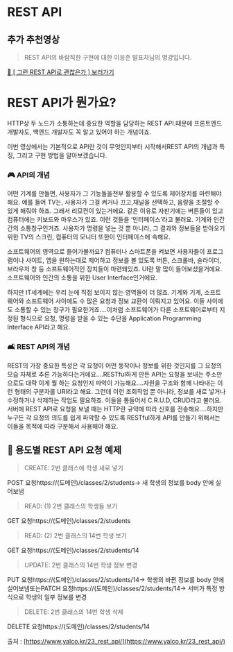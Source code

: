 # REST API

## **추가 추천영상**

> REST API의 바람직한 구현에 대한 이응준 발표자님의 명강입니다.
> 

[🔗 [ 그런 REST API로 괜찮은가 ] 보러가기](https://youtu.be/RP_f5dMoHFc)

# **REST API가 뭔가요?**

HTTP상 두 노드가 소통하는데 중요한 역할을 담당하는 REST API.때문에 프론트엔드 개발자도, 백엔드 개발자도 꼭 알고 있어야 하는 개념이죠.

이번 영상에서는 기본적으로 API란 것이 무엇인지부터 시작해서REST API의 개념과 특징, 그리고 구현 방법을 알아보겠습니다.

### **🎮 API의 개념**

어떤 기계를 만들면, 사용자가 그 기능들을전부 활용할 수 있도록 제어장치를 마련해야 해요. 예를 들어 TV는, 사용자가 그걸 켜거나 끄고,채널을 선택하고, 음량을 조절할 수 있게 해줘야 하죠. 그래서 리모컨이 있는거에요. 같은 이유로 자판기에는 버튼들이 있고컴퓨터에는 키보드와 마우스가 있죠. 이런 것들을 ‘인터페이스’라고 불러요. 기계와 인간 간의 소통창구인거죠. 사용자가 명령을 넣는 것 뿐 아니라, 그 결과와 정보들을 받아오기 위한 TV의 스크린, 컴퓨터의 모니터 또한이 인터페이스에 속해요.

소프트웨어의 영역으로 들어가볼까요? 컴퓨터나 스마트폰을 켜보면 사용자들이 프로그램이나 사이트, 앱을 원하는대로 제어하고 정보를 볼 있도록 버튼, 스크롤바, 슬라이더, 브라우저 창 등 소프트웨어적인 장치들이 마련돼있죠. UI란 말 많이 들어보셨을거에요. 소프트웨어와 인간의 소통을 위한 User Interface인거에요.

하지만 IT세계에는 우리 눈에 직접 보이지 않는 영역들이 더 많죠. 기계와 기계, 소프트웨어와 소프트웨어 사이에도 수 많은 요청과 정보 교환이 이뤄지고 있어요. 이들 사이에도 소통할 수 있는 창구가 필요한거죠....이처럼 소프트웨어가 다른 소프트웨어로부터 지정된 형식으로 요청, 명령을 받을 수 있는 수단을 Application Programming Interface API라고 해요.

### **🛋 REST API의 개념**

REST의 가장 중요한 특성은 각 요청이 어떤 동작이나 정보를 위한 것인지를 그 요청의 모습 자체로 추론 가능하다는거에요....RESTful하게 만든 API는 요청을 보내는 주소만으로도 대략 이게 뭘 하는 요청인지 파악이 가능해요....자원을 구조와 함께 나타내는 이런 형태의 구분자를 URI라고 해요. 그런데 이런 조회작업 뿐 아니라, 정보를 새로 넣거나 수정하거나 삭제하는 작업도 필요하죠. 이들을 통들어서 C.R.U.D, CRUD라고 불러요. 서버에 REST API로 요청을 보낼 때는 HTTP란 규약에 따라 신호를 전송해요....하지만 누구든 각 요청의 의도를 쉽게 파악할 수 있도록 RESTful하게 API를 만들기 위해서는 이들을 목적에 따라 구분해서 사용해야 해요.

## **📝 용도별 REST API 요청 예제**

> CREATE: 2번 클래스에 학생 새로 넣기
> 

POST 요청https://(도메인)/classes/2/students→ 새 학생의 정보를 body 안에 실어보냄

> READ: (1) 2번 클래스의 학생들 보기
> 

GET 요청https://(도메인)/classes/2/students

> READ: (2) 2번 클래스의 14번 학생 보기
> 

GET 요청https://(도메인)/classes/2/students/14

> UPDATE: 2번 클래스의 14번 학생 정보 변경
> 

PUT 요청https://(도메인)/classes/2/students/14→ 학생의 바뀐 정보를 body 안에 실어보냄또는PATCH 요청https://(도메인)/classes/2/students/14→ 서버가 특정 방식으로 학생의 일부 정보를 변경

> DELETE: 2번 클래스의 14번 학생 삭제
> 

DELETE 요청https://(도메인)/classes/2/students/14


출처 : [https://www.yalco.kr/23_rest_api/](https://www.yalco.kr/23_rest_api/)
